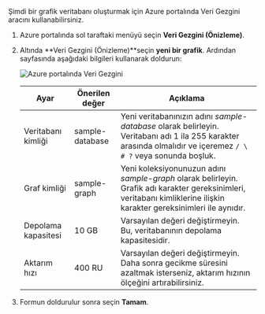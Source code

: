 Şimdi bir grafik veritabanı oluşturmak için Azure portalında Veri Gezgini aracını kullanabilirsiniz. 

1. Azure portalında sol taraftaki menüyü seçin **Veri Gezgini (Önizleme)**.

2. Altında **Veri Gezgini (Önizleme)**seçin **yeni bir grafik**. Ardından sayfasında aşağıdaki bilgileri kullanarak doldurun:

    ![Azure portalında Veri Gezgini](./media/cosmos-db-create-graph/azure-cosmosdb-data-explorer.png)

    Ayar|Önerilen değer|Açıklama
    ---|---|---
    Veritabanı kimliği|sample-database|Yeni veritabanınızın adını *sample-database* olarak belirleyin. Veritabanı adı 1 ila 255 karakter arasında olmalıdır ve içeremez `/ \ # ?` veya sonunda boşluk.
    Graf kimliği|sample-graph|Yeni koleksiyonunuzun adını *sample-graph* olarak belirleyin. Grafik adı karakter gereksinimleri, veritabanı kimliklerine ilişkin karakter gereksinimleri ile aynıdır.
    Depolama kapasitesi| 10 GB|Varsayılan değeri değiştirmeyin. Bu, veritabanının depolama kapasitesidir.
    Aktarım hızı|400 RU|Varsayılan değeri değiştirmeyin. Daha sonra gecikme süresini azaltmak isterseniz, aktarım hızının ölçeğini artırabilirsiniz.

3. Formun doldurulur sonra seçin **Tamam**.
